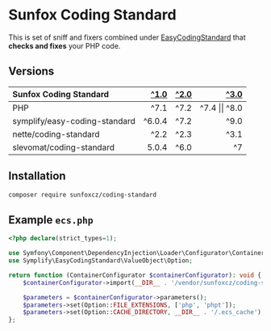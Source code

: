 # Sunfox Coding Standard

This is set of sniff and fixers combined under [EasyCodingStandard](https://github.com/symplify/easy-coding-standard) that **checks and fixes** your PHP code.

## Versions

| Sunfox Coding Standard | [^1.0](https://github.com/sunfoxcz/coding-standard/tree/1.0.0) | [^2.0](https://github.com/sunfoxcz/coding-standard/tree/2.0.0) | [^3.0](https://github.com/sunfoxcz/coding-standard/tree/3.0.0) |
|:------------------------------|-------:|-----:|---------------:|
| PHP                           | ^7.1   | ^7.2 | ^7.4 \|\| ^8.0 |
| symplify/easy-coding-standard | ^6.0.4 | ^7.2 |           ^9.0 |
| nette/coding-standard         | ^2.2   | ^2.3 |           ^3.1 |
| slevomat/coding-standard      | 5.0.4  | ^6.0 |             ^7 |

## Installation

```bash
composer require sunfoxcz/coding-standard
```

## Example `ecs.php`

```php
<?php declare(strict_types=1);

use Symfony\Component\DependencyInjection\Loader\Configurator\ContainerConfigurator;
use Symplify\EasyCodingStandard\ValueObject\Option;

return function (ContainerConfigurator $containerConfigurator): void {
    $containerConfigurator->import(__DIR__ . '/vendor/sunfoxcz/coding-standard/config/sunfox.php');

    $parameters = $containerConfigurator->parameters();
    $parameters->set(Option::FILE_EXTENSIONS, ['php', 'phpt']);
    $parameters->set(Option::CACHE_DIRECTORY, __DIR__ . '/.ecs_cache');
};

```
